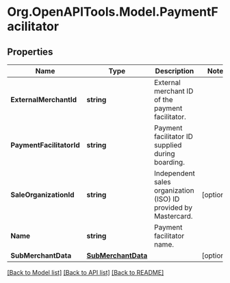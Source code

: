 # Org.OpenAPITools.Model.PaymentFacilitator
## Properties

Name | Type | Description | Notes
------------ | ------------- | ------------- | -------------
**ExternalMerchantId** | **string** | External merchant ID of the payment facilitator. | 
**PaymentFacilitatorId** | **string** | Payment facilitator ID supplied during boarding. | 
**SaleOrganizationId** | **string** | Independent sales organization (ISO) ID provided by Mastercard. | [optional] 
**Name** | **string** | Payment facilitator name. | 
**SubMerchantData** | [**SubMerchantData**](SubMerchantData.md) |  | [optional] 

[[Back to Model list]](../README.md#documentation-for-models) [[Back to API list]](../README.md#documentation-for-api-endpoints) [[Back to README]](../README.md)

